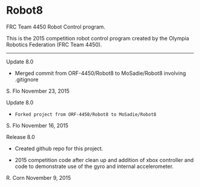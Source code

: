 # Robot8
FRC Team 4450 Robot Control program.

This is the 2015 competition robot control program created by the Olympia Robotics Federation (FRC Team 4450).
***************************************************************************************************************
Update 8.0
*    Merged commit from ORF-4450/Robot8 to MoSadie/Robot8 involving .gitignore

S. Flo
November 23, 2015

Update 8.0

*     Forked project from ORF-4450/Robot8 to MoSadie/Robot8

S. Flo
November 16, 2015

Release 8.0

*    Created github repo for this project.

*    2015 competition code after clean up and addition of xbox controller and code to demonstrate use of
	the gyro and internal accelerometer.

R. Corn
November 9, 2015
